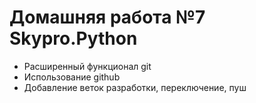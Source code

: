 # Домашняя работа №7 Skypro.Python

- Расширенный функционал git
- Использование github
- Добавление веток разработки, переключение, пуш
